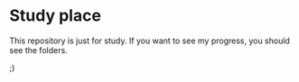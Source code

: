 # Study place

This repository is just for study.
If you want to see my progress, you should see the folders.

;)

